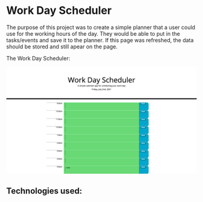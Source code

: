 # Work Day Scheduler

The purpose of this project was to create a simple planner that a user could use for the working hours of the day. They would be able to put in the tasks/events and save it to the planner. If this page was refreshed, the data should be stored and still apear on the page.

The Work Day Scheduler:

![Screenshot if Work Day Scheduler](assets/images/work-day-scheduler.png)

Technologies used:
- 
